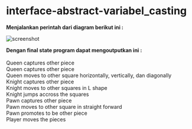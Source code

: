 # interface-abstract-variabel_casting

<b>Menjalankan perintah dari diagram berikut ini :</b>

![screenshot](https://user-images.githubusercontent.com/37957189/100370121-62dec300-3038-11eb-8e49-d989d276d0e4.PNG)

<b>Dengan final state program dapat mengoutputkan ini :</b><br><br>
Queen captures other piece<br>
Queen captures other piece<br>
Queen moves to other square horizontally, vertically, dan diagonally<br>
Knight captures other piece<br>
Knight moves to other squares in L shape<br>
Knight jumps accross the squares<br>
Pawn captures other piece<br>
Pawn moves to other square in straight forward<br>
Pawn promotes to be other piece<br>
Player moves the pieces
